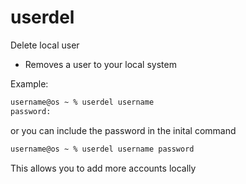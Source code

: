 # userdel

Delete local user

- Removes a user to your local system

Example:

```txt
username@os ~ % userdel username
password:
```

or you can include the password in the inital command

```txt
username@os ~ % userdel username password
```

This allows you to add more accounts locally
